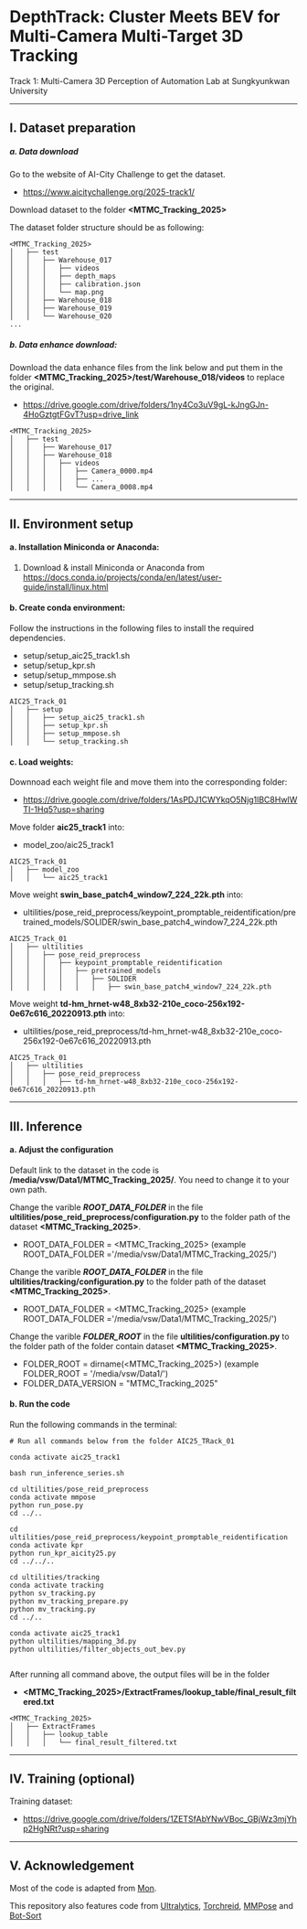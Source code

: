 # DepthTrack: Cluster Meets BEV for Multi-Camera Multi-Target 3D Tracking

Track 1: Multi-Camera 3D Perception of Automation Lab at Sungkyunkwan University

---
## I. Dataset preparation

##### a. Data download

Go to the website of AI-City Challenge to get the dataset.

- https://www.aicitychallenge.org/2025-track1/

Download dataset to the folder **<MTMC_Tracking_2025>**

The dataset folder structure should be as following:

```shell
<MTMC_Tracking_2025>
│   ├── test
│   │   ├── Warehouse_017
│   │   │   ├── videos
│   │   │   ├── depth_maps
│   │   │   ├── calibration.json
│   │   │   └── map.png
│   │   ├── Warehouse_018
│   │   ├── Warehouse_019
│   │   └── Warehouse_020
...
```

##### b. Data enhance download:

Download the data enhance files from the link below and put them in the folder **<MTMC_Tracking_2025>/test/Warehouse_018/videos** to replace the original.

- https://drive.google.com/drive/folders/1ny4Co3uV9gL-kJngGJn-4HoGztgtFGvT?usp=drive_link

```shell
<MTMC_Tracking_2025>
│   ├── test
│   │   ├── Warehouse_017
│   │   ├── Warehouse_018
│   │   │   ├── videos
│   │   │   │   ├── Camera_0000.mp4
│   │   │   │   ├── ...
│   │   │   │   └── Camera_0008.mp4
```

---
## II. Environment setup

#### a. Installation Miniconda or Anaconda:

1. Download & install Miniconda or Anaconda from https://docs.conda.io/projects/conda/en/latest/user-guide/install/linux.html

#### b. Create conda environment:

Follow the instructions in the following files to install the required dependencies.

- setup/setup_aic25_track1.sh
- setup/setup_kpr.sh
- setup/setup_mmpose.sh
- setup/setup_tracking.sh

```shell
AIC25_Track_01
│   ├── setup
│   │   ├── setup_aic25_track1.sh
│   │   ├── setup_kpr.sh
│   │   ├── setup_mmpose.sh
│   │   └── setup_tracking.sh
```

#### c. Load weights:

Downnoad each weight file and move them into the corresponding folder:

- https://drive.google.com/drive/folders/1AsPDJ1CWYkqO5Njg1lBC8HwIWTI-1Hq5?usp=sharing

Move folder **aic25_track1** into:

- model_zoo/aic25_track1

```shell
AIC25_Track_01
│   ├── model_zoo
│   │   └── aic25_track1
```

Move weight **swin_base_patch4_window7_224_22k.pth** into:

- ultilities/pose_reid_preprocess/keypoint_promptable_reidentification/pretrained_models/SOLIDER/swin_base_patch4_window7_224_22k.pth

```shell
AIC25_Track_01
│   ├── ultilities
│   │   ├── pose_reid_preprocess
│   │   │   ├── keypoint_promptable_reidentification
│   │   │   │   ├── pretrained_models
│   │   │   │   │   ├── SOLIDER
│   │   │   │   │   │   ├── swin_base_patch4_window7_224_22k.pth
```

Move weight **td-hm_hrnet-w48_8xb32-210e_coco-256x192-0e67c616_20220913.pth** into:

- ultilities/pose_reid_preprocess/td-hm_hrnet-w48_8xb32-210e_coco-256x192-0e67c616_20220913.pth

```shell
AIC25_Track_01
│   ├── ultilities
│   │   ├── pose_reid_preprocess
│   │   │   ├── td-hm_hrnet-w48_8xb32-210e_coco-256x192-0e67c616_20220913.pth
```

---
## III. Inference

#### a. Adjust the configuration

Default link to the dataset in the code is **/media/vsw/Data1/MTMC_Tracking_2025/**. You need to change it to your own path.

Change the varible ***ROOT_DATA_FOLDER*** in the file **ultilities/pose_reid_preprocess/configuration.py** to the folder path of the dataset **<MTMC_Tracking_2025>**.

- ROOT_DATA_FOLDER = <MTMC_Tracking_2025>  (example ROOT_DATA_FOLDER ='/media/vsw/Data1/MTMC_Tracking_2025/')

Change the varible ***ROOT_DATA_FOLDER*** in the file **ultilities/tracking/configuration.py** to the folder path of the dataset **<MTMC_Tracking_2025>**.

- ROOT_DATA_FOLDER = <MTMC_Tracking_2025>  (example ROOT_DATA_FOLDER ='/media/vsw/Data1/MTMC_Tracking_2025/')

Change the varible ***FOLDER_ROOT*** in the file **ultilities/configuration.py** to the folder path of the folder contain dataset **<MTMC_Tracking_2025>**.

- FOLDER_ROOT         = dirname(<MTMC_Tracking_2025>)  (example FOLDER_ROOT = '/media/vsw/Data1/')
- FOLDER_DATA_VERSION = "MTMC_Tracking_2025"

#### b. Run the code

Run the following commands in the terminal:

```shell
# Run all commands below from the folder AIC25_TRack_01

conda activate aic25_track1

bash run_inference_series.sh

cd ultilities/pose_reid_preprocess
conda activate mmpose
python run_pose.py 
cd ../..

cd ultilities/pose_reid_preprocess/keypoint_promptable_reidentification
conda activate kpr
python run_kpr_aicity25.py
cd ../../..

cd ultilities/tracking
conda activate tracking
python sv_tracking.py
python mv_tracking_prepare.py
python mv_tracking.py
cd ../..

conda activate aic25_track1
python ultilities/mapping_3d.py
python ultilities/filter_objects_out_bev.py
    
```

After running all command above, the output files will be in the folder 

- **<MTMC_Tracking_2025>/ExtractFrames/lookup_table/final_result_filtered.txt**

```shell
<MTMC_Tracking_2025>
│   ├── ExtractFrames
│   │   ├── lookup_table
│   │   │   └── final_result_filtered.txt
```

---
## IV. Training (optional)

Training dataset:

- https://drive.google.com/drive/folders/1ZETSfAbYNwVBoc_GBjWz3mjYhp2HgNRt?usp=sharing

---
## V. Acknowledgement

Most of the code is adapted from [Mon](https://github.com/phlong3105/mon).

This repository also features code from
[Ultralytics](https://github.com/ultralytics/ultralytics),
[Torchreid](https://github.com/KaiyangZhou/deep-person-reid),
[MMPose](https://github.com/open-mmlab/mmpose)
and [Bot-Sort](https://github.com/NirAharon/BoT-SORT)
